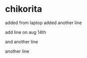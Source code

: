 # chikorita

added from laptop
added another line

add line on aug 14th

and another line

another line

